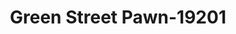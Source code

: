 ---
f_zip-code: 42420
f_state-code: KY
title: Green Street Pawn-19201
f_phone: 270-827-5754
f_city-only: Henderson
f_address: 1500 N Green Street Henderson
f_location-unique-id: '19201'
slug: green-street-pawn-19201
updated-on: '2024-05-30T13:46:58.046Z'
created-on: '2024-05-30T13:36:59.803Z'
published-on: '2024-05-30T13:54:32.469Z'
f_city-state: cms/city/henderson-ky.md
f_company: cms/company/green-street-pawn.md
f_state: cms/state/kentucky.md
layout: '[payday-loan].html'
tags: payday-loan
---